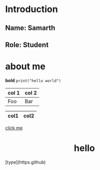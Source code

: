 # Introduction
## Name: Samarth
## Role: Student

# about me 
**bold**
`print("hello world")`

col 1 | col 2
---- | ----
Foo   | Bar

col1 | col2
----|----

[click me](https://kaggle.com)

<h1 align = center>hello</h1>
[type](https.github)
